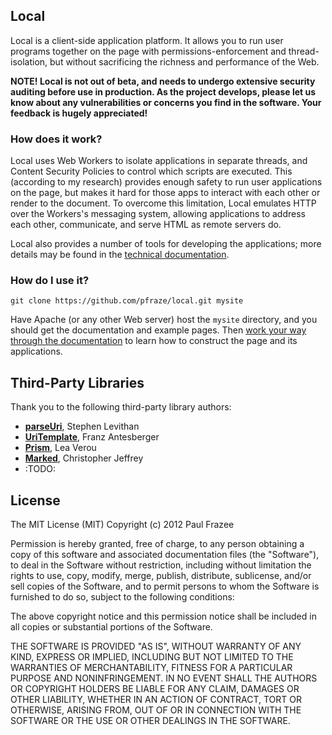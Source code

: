 ## Local

Local is a client-side application platform. It allows you to run user programs together on the page with permissions-enforcement and thread-isolation, but without sacrificing the richness and performance of the Web.

**NOTE! Local is not out of beta, and needs to undergo extensive security auditing before use in production. As the project develops, please let us know about any vulnerabilities or concerns you find in the software. Your feedback is hugely appreciated!**

### How does it work?

Local uses Web Workers to isolate applications in separate threads, and Content Security Policies to control which scripts are executed. This (according to my research) provides enough safety to run user applications on the page, but makes it hard for those apps to interact with each other or render to the document. To overcome this limitation, Local emulates HTTP over the Workers's messaging system, allowing applications to address each other, communicate, and serve HTML as remote servers do.

Local also provides a number of tools for developing the applications; more details may be found in the [technical documentation](/pfraze/local/blob/v0.2.0/docs/readme.md).

### How do I use it?

`git clone https://github.com/pfraze/local.git mysite`

Have Apache (or any other Web server) host the `mysite` directory, and you should get the documentation and example pages. Then [work your way through the documentation](/pfraze/local/blob/v0.2.0/docs/readme.md) to learn how to construct the page and its applications.


## Third-Party Libraries

Thank you to the following third-party library authors:

 - [**parseUri**](http://stevenlevithan.com/demo/parseuri/js/), Stephen Levithan
 - [**UriTemplate**](https://github.com/fxa/uritemplate-js), Franz Antesberger
 - [**Prism**](https://github.com/LeaVerou/prism), Lea Verou
 - [**Marked**](https://github.com/chjj/marked), Christopher Jeffrey
 - :TODO:


## License

The MIT License (MIT)
Copyright (c) 2012 Paul Frazee

Permission is hereby granted, free of charge, to any person obtaining a copy of this software and associated documentation files (the "Software"), to deal in the Software without restriction, including without limitation the rights to use, copy, modify, merge, publish, distribute, sublicense, and/or sell copies of the Software, and to permit persons to whom the Software is furnished to do so, subject to the following conditions:

The above copyright notice and this permission notice shall be included in all copies or substantial portions of the Software.

THE SOFTWARE IS PROVIDED "AS IS", WITHOUT WARRANTY OF ANY KIND, EXPRESS OR IMPLIED, INCLUDING BUT NOT LIMITED TO THE WARRANTIES OF MERCHANTABILITY, FITNESS FOR A PARTICULAR PURPOSE AND NONINFRINGEMENT. IN NO EVENT SHALL THE AUTHORS OR COPYRIGHT HOLDERS BE LIABLE FOR ANY CLAIM, DAMAGES OR OTHER LIABILITY, WHETHER IN AN ACTION OF CONTRACT, TORT OR OTHERWISE, ARISING FROM, OUT OF OR IN CONNECTION WITH THE SOFTWARE OR THE USE OR OTHER DEALINGS IN THE SOFTWARE.
